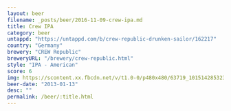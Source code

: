 ```yaml
---
layout: beer
filename: _posts/beer/2016-11-09-crew-ipa.md
title: Crew IPA
category: beer
untappd: "https://untappd.com/b/crew-republic-drunken-sailor/162217"
country: "Germany"
brewery: "CREW Republic"
breweryURL: "/brewery/crew-republic.html"
style: "IPA - American"
score: 6
img: https://scontent.xx.fbcdn.net/v/t1.0-0/p480x480/63719_10151428532313745_813090694_n.jpg?_nc_cat=102&_nc_ht=scontent.xx&oh=1ad693d84206eff020ed6eca36273418&oe=5D4547A6
beer-date: "2013-01-13"
desc: ""
permalink: /beer/:title.html
---
```

